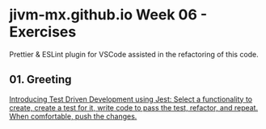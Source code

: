 # jivm-mx.github.io Week 06 - Exercises

Prettier & ESLint plugin for VSCode assisted in the refactoring of this code.

## 01. Greeting

[Introducing Test Driven Development using Jest: Select a functionality to create, create a test for it, write code to pass the test, refactor, and repeat. When comfortable, push the changes.](./01_greet/README.md)

